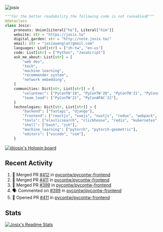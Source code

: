 ![josix](https://komarev.com/ghpvc/?username=josix)
```python
"""For the better readability the following code is not runnable😆"""
@dataclass
class Josix:
    pronouns: Union[Literal["he"], Literal["him"]]
    website: str = "https://josix.tw"
    digital_garden: str = "http://note.josix.tw/"
    email: str = "josixwang(at)gmail.com"
    languages: List[str] = ["zh-tw", "en-us"]
    code: List[str] = ["Python", "JavaScript"]
    ask_me_about: List[str] = [
        "web dev",
        "tech",
        "machine learning",
        "recommender system",
        "network embedding",
    ]
    communities: Dict[str, List[str]] = {
        "volunteer": ["PyConTW'19", "PyConTW'20", "PyConTW'21", "PyConAPAC'22"],
        "team_lead": ["PyConTW'21", "PyConAPAC'22"],
    }
    technologies: Dict[str, List[str]] = {
        "backend": ["fastapi", "django"],
        "frontend": ["reactjs", "vuejs", "nuxtjs", "redux", "webpack", "tailwindcss"],
        "tools": ["elasticsearch", "clickhouse", "redis", "kubernetes", "docker"],
        "shell": ["bash", "zsh"],
        "machine_learning": ["pytorch", "pytorch-geometric"],
        "editors": ["vscode", "vim"],
    }
```
[![@josix's Holopin board](https://holopin.io/api/user/board?user=josix)](https://holopin.io/@josix)

## Recent Activity
<!--START_SECTION:activity-->
1. 🎉 Merged PR [#412](https://github.com/pycontw/pycontw-frontend/pull/412) in [pycontw/pycontw-frontend](https://github.com/pycontw/pycontw-frontend)
2. 🎉 Merged PR [#411](https://github.com/pycontw/pycontw-frontend/pull/411) in [pycontw/pycontw-frontend](https://github.com/pycontw/pycontw-frontend)
3. 🎉 Merged PR [#399](https://github.com/pycontw/pycontw-frontend/pull/399) in [pycontw/pycontw-frontend](https://github.com/pycontw/pycontw-frontend)
4. 🗣 Commented on [#399](https://github.com/pycontw/pycontw-frontend/issues/399) in [pycontw/pycontw-frontend](https://github.com/pycontw/pycontw-frontend)
5. 💪 Opened PR [#411](https://github.com/pycontw/pycontw-frontend/pull/411) in [pycontw/pycontw-frontend](https://github.com/pycontw/pycontw-frontend)
<!--END_SECTION:activity-->



## Stats
[![Josix's Readme Stats](https://github-readme-stats.vercel.app/api?username=josix&show_icons=true&theme=default&count_private=true&card_width=400)](https://github.com/anuraghazra/github-readme-stats)
